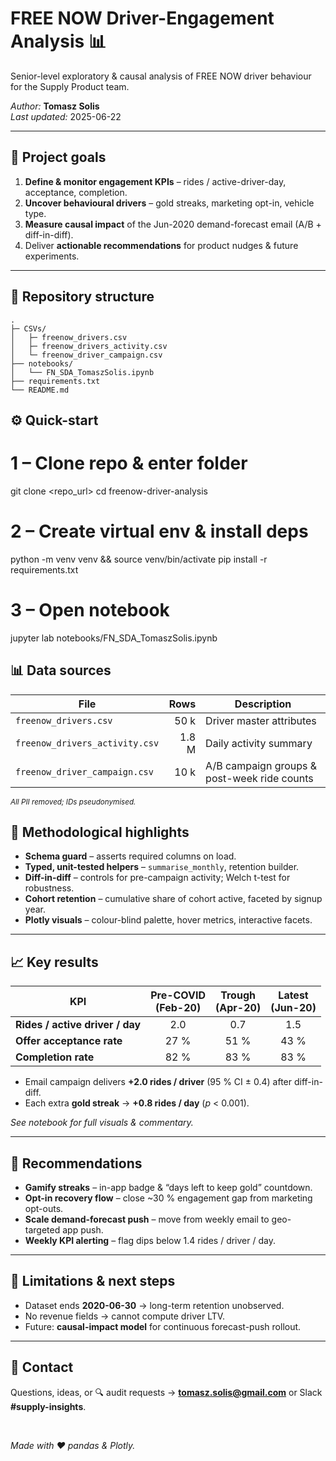 # FREE NOW Driver-Engagement Analysis 📊
Senior-level exploratory & causal analysis of FREE NOW driver behaviour for the Supply Product team.  

*Author:* **Tomasz Solis**  
*Last updated:* 2025-06-22  

---

## 🚀 Project goals
1. **Define & monitor engagement KPIs** – rides / active-driver-day, acceptance, completion.  
2. **Uncover behavioural drivers** – gold streaks, marketing opt-in, vehicle type.  
3. **Measure causal impact** of the Jun-2020 demand-forecast email (A/B + diff-in-diff).  
4. Deliver **actionable recommendations** for product nudges & future experiments.  

---

## 📂 Repository structure
```text
.
├─ CSVs/
│   ├─ freenow_drivers.csv
│   ├─ freenow_drivers_activity.csv
│   └─ freenow_driver_campaign.csv
├── notebooks/
│   └── FN_SDA_TomaszSolis.ipynb
├── requirements.txt       
└── README.md
```
## ⚙️ Quick-start

# 1 – Clone repo & enter folder
git clone <repo_url>
cd freenow-driver-analysis

# 2 – Create virtual env & install deps
python -m venv venv && source venv/bin/activate
pip install -r requirements.txt     

# 3 – Open notebook
jupyter lab notebooks/FN_SDA_TomaszSolis.ipynb



## 📊 Data sources

| File                             | Rows  | Description                                     |
| -------------------------------- | ----: | ----------------------------------------------- |
| `freenow_drivers.csv`            | 50 k  | Driver master attributes                        |
| `freenow_drivers_activity.csv`   | 1.8 M | Daily activity summary                          |
| `freenow_driver_campaign.csv`    | 10 k  | A/B campaign groups & post-week ride counts     |

<sub>*All PII removed; IDs pseudonymised.*</sub>

## 🧪 Methodological highlights

- **Schema guard** – asserts required columns on load.  
- **Typed, unit-tested helpers** – `summarise_monthly`, retention builder.  
- **Diff-in-diff** – controls for pre-campaign activity; Welch t-test for robustness.  
- **Cohort retention** – cumulative share of cohort active, faceted by signup year.  
- **Plotly visuals** – colour-blind palette, hover metrics, interactive facets.  

---

## 📈 Key results

| KPI | Pre-COVID<br>(Feb-20) | Trough<br>(Apr-20) | Latest<br>(Jun-20) |
| --- | :----: | :----: | :----: |
| **Rides / active driver / day** | 2.0 | 0.7 | 1.5 |
| **Offer acceptance rate** | 27 % | 51 % | 43 % |
| **Completion rate** | 82 % | 83 % | 83 % |

* Email campaign delivers **+2.0 rides / driver** (95 % CI ± 0.4) after diff-in-diff.  
* Each extra **gold streak** → **+0.8 rides / day** (*p* < 0.001).

*See notebook for full visuals & commentary.*

---

## 📝 Recommendations

- **Gamify streaks** – in-app badge & “days left to keep gold” countdown.  
- **Opt-in recovery flow** – close ~30 % engagement gap from marketing opt-outs.  
- **Scale demand-forecast push** – move from weekly email to geo-targeted app push.  
- **Weekly KPI alerting** – flag dips below 1.4 rides / driver / day.

---

## 🚧 Limitations & next steps

- Dataset ends **2020-06-30** → long-term retention unobserved.  
- No revenue fields → cannot compute driver LTV.  
- Future: **causal-impact model** for continuous forecast-push rollout.

---

## 🤝 Contact

Questions, ideas, or 🔍 audit requests → **tomasz.solis@gmail.com** or Slack **#supply-insights**.

<br>

*Made with ❤️ pandas & Plotly.*
